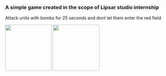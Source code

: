 ### A simple game created in the scope of Lipsar studio internship

Attack units with bombs for 25 seconds and dont let them enter the red field

<img width="150"  src="https://user-images.githubusercontent.com/69918609/120075285-569bf700-c0a9-11eb-8432-1e54d096c692.png"/>
<img width="150"  src="https://user-images.githubusercontent.com/69918609/120075422-da55e380-c0a9-11eb-994a-ca7c19b0d56a.png"/>
